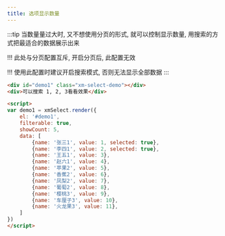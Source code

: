 ```yaml
---
title: 选项显示数量
---
```




:::tip
当数量量过大时, 又不想使用分页的形式, 就可以控制显示数量, 用搜索的方式把最适合的数据展示出来

!!! 此处与分页配置互斥, 开启分页后, 此配置无效

!!! 使用此配置时建议开启搜索模式, 否则无法显示全部数据
:::

 
```html
<div id="demo1" class="xm-select-demo"></div>
<div>可以搜索 1, 2, 3看看效果</div>

<script>
var demo1 = xmSelect.render({
	el: '#demo1', 
	filterable: true,
	showCount: 5,
	data: [
		{name: '张三1', value: 1, selected: true},
		{name: '李四1', value: 2, selected: true},
		{name: '王五1', value: 3},
		{name: '赵六1', value: 4},
		{name: '苹果2', value: 5},
		{name: '香蕉2', value: 6},
		{name: '凤梨2', value: 7},
		{name: '葡萄2', value: 8},
		{name: '樱桃3', value: 9},
		{name: '车厘子3', value: 10},
		{name: '火龙果3', value: 11},
	]
})
</script>
```
